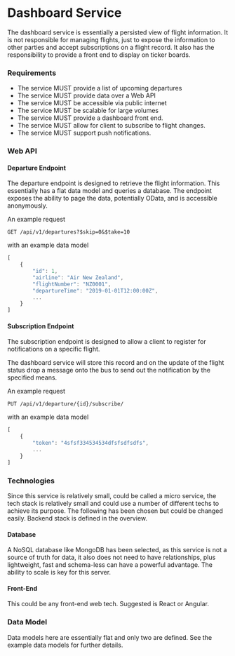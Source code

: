 # Dashboard Service

The dashboard service is essentially a persisted view of flight information. It is not responsible for managing flights, just to expose the information to other parties and accept subscriptions on a flight record. It also has the responsibility to provide a front end to display on ticker boards.

### Requirements

- The service MUST provide a list of upcoming departures
- The service MUST provide data over a Web API
- The service MUST be accessible via public internet
- The service MUST be scalable for large volumes
- The service MUST provide a dashboard front end.
- The service MUST allow for client to subscribe to flight changes.
- The service MUST support push notifications.

### Web API

#### Departure Endpoint

The departure endpoint is designed to retrieve the flight information. This essentially has a flat data model and queries a database. The endpoint exposes the ability to page the data, potentially OData, and is accessible anonymously.

An example request

```text
GET /api/v1/departures?$skip=0&$take=10
```

with an example data model

```js
[
    {
        "id": 1,
        "airline": "Air New Zealand",
        "flightNumber": "NZ0001",
        "departureTime": "2019-01-01T12:00:00Z",
        ...
    }
]
```

#### Subscription Endpoint

The subscription endpoint is designed to allow a client to register for notifications on a specific flight.

The dashboard service will store this record and on the update of the flight status drop a message onto the bus to send out the notification by the specified means.

An example request

```text
PUT /api/v1/departure/{id}/subscribe/
```

with an example data model

```js
[
    {
        "token": "4sfsf334534534dfsfsdfsdfs",
        ...
    }
]
```

### Technologies

Since this service is relatively small, could be called a micro service, the tech stack is relatively small and could use a number of different techs to achieve its purpose. The following has been chosen but could be changed easily. Backend stack is defined in the overview.

#### Database

A NoSQL database like MongoDB has been selected, as this service is not a source of truth for data, it also does not need to have relationships, plus lightweight, fast and schema-less can have a powerful advantage. The ability to scale is key for this server.

#### Front-End

This could be any front-end web tech. Suggested is React or Angular.

### Data Model

Data models here are essentially flat and only two are defined. See the example data models for further details.
